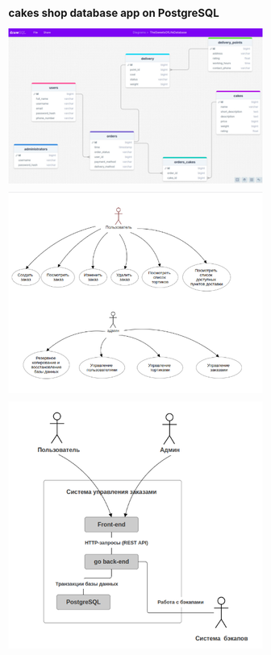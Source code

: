 ## cakes shop database app on PostgreSQL

![database architecture](acrhitecture_v1.png)

![use_case](use_case.png)

![alt text](context_diagram.png)